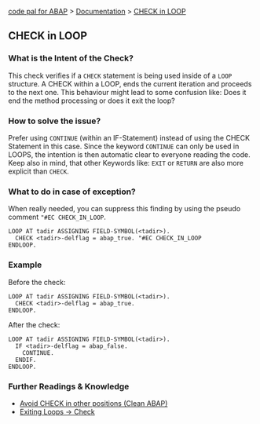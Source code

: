 [code pal for ABAP](../../README.md) > [Documentation](../check_documentation.md) > [CHECK in LOOP](check-in-loop.md)

## CHECK in LOOP

### What is the Intent of the Check?
This check verifies if a `CHECK` statement is being used inside of a `LOOP` structure. A CHECK within a LOOP, ends the current iteration and proceeds to the next one. This behaviour might lead to some confusion like: Does it end the method processing or does it exit the loop?

### How to solve the issue?
Prefer using `CONTINUE` (within an IF-Statement) instead of using the CHECK Statement in this case. Since the keyword `CONTINUE` can only be used in LOOPS, the intention is then automatic clear to everyone reading the code.
Keep also in mind, that other Keywords like: `EXIT` or `RETURN` are also more explicit than `CHECK`.

### What to do in case of exception?
When really needed, you can suppress this finding by using the pseudo comment `"#EC CHECK_IN_LOOP`.

```abap
LOOP AT tadir ASSIGNING FIELD-SYMBOL(<tadir>).
  CHECK <tadir>-delflag = abap_true. "#EC CHECK_IN_LOOP
ENDLOOP.
```

### Example
Before the check:
```abap
LOOP AT tadir ASSIGNING FIELD-SYMBOL(<tadir>).
  CHECK <tadir>-delflag = abap_true.
ENDLOOP.
```

After the check:
```abap
LOOP AT tadir ASSIGNING FIELD-SYMBOL(<tadir>).
  IF <tadir>-delflag = abap_false.
    CONTINUE.
  ENDIF.
ENDLOOP.
```

### Further Readings & Knowledge
- [Avoid CHECK in other positions (Clean ABAP)](https://github.com/SAP/styleguides/blob/master/clean-abap/CleanABAP.md#avoid-check-in-other-positions)
- [Exiting Loops -> Check](https://help.sap.com/doc/abapdocu_752_index_htm/7.52/en-US/abapcheck_loop.htm)
